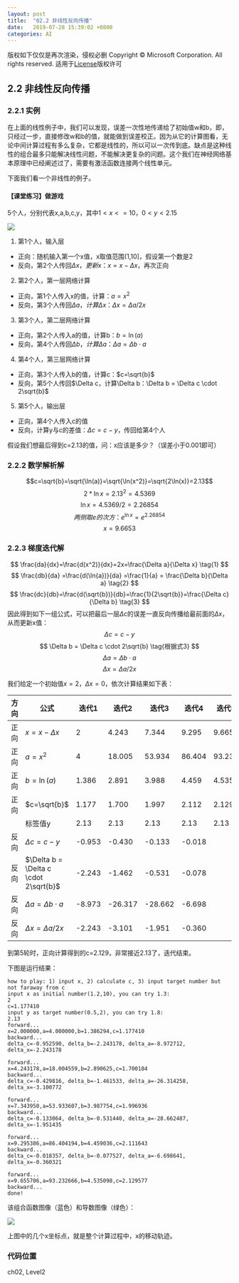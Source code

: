```yaml
---
layout: post
title:  "02.2 非线性反向传播"
date:   2019-07-28 15:39:02 +0800
categories: AI
---
```


版权如下仅仅是再次渲染，侵权必删
Copyright © Microsoft Corporation. All rights reserved.
  适用于[License](https://github.com/Microsoft/ai-edu/blob/master/LICENSE.md)版权许可

## 2.2 非线性反向传播

### 2.2.1 实例

在上面的线性例子中，我们可以发现，误差一次性地传递给了初始值w和b，即，只经过一步，直接修改w和b的值，就能做到误差校正。因为从它的计算图看，无论中间计算过程有多么复杂，它都是线性的，所以可以一次传到底。缺点是这种线性的组合最多只能解决线性问题，不能解决更复杂的问题。这个我们在神经网络基本原理中已经阐述过了，需要有激活函数连接两个线性单元。

下面我们看一个非线性的例子。

#### 【课堂练习】做游戏

5个人，分别代表x,a,b,c,y，其中$1<x<=10，0<y<2.15$

<img src="..\Images\2\game.png">

1. 第1个人，输入层
- 正向：随机输入第一个x值，x取值范围(1,10]，假设第一个数是2
- 反向，第2个人传回$\Delta x，更新x：x = x - \Delta x$，再次正向
2. 第2个人，第一层网络计算
- 正向，第1个人传入x的值，计算：$a=x^2$
- 反向，第3个人传回$\Delta a，计算\Delta x：\Delta x = \Delta a / 2x$
3. 第3个人，第二层网络计算
- 正向，第2个人传入a的值，计算b：$b=\ln (a)$
- 反向，第4个人传回$\Delta b，计算\Delta a：\Delta a = \Delta b \cdot a$
4. 第4个人，第三层网络计算
- 正向，第3个人传入b的值，计算c：$c=\sqrt{b}$
- 反向，第5个人传回$\Delta c，计算\Delta b：\Delta b = \Delta c \cdot 2\sqrt{b}$
5. 第5个人，输出层
- 正向，第4个人传入c的值
- 反向，计算y与c的差值：$\Delta c = c - y$，传回给第4个人

假设我们想最后得到c=2.13的值，问：x应该是多少？（误差小于0.001即可）

### 2.2.2 数学解析解

$$c=\sqrt{b}=\sqrt{\ln(a)}=\sqrt{\ln(x^2)}=\sqrt{2\ln(x)}=2.13$$
$$2*\ln{x}=2.13^2=4.5369$$
$$\ln{x}=4.5369/2=2.26854$$
$$两侧取e的次方：e^{\ln{x}} = e^{2.26854}$$
$$x = 9.6653$$

### 2.2.3 梯度迭代解

$$
\frac{da}{dx}=\frac{d(x^2)}{dx}=2x=\frac{\Delta a}{\Delta x} \tag{1}
$$
$$
\frac{db}{da} =\frac{d(\ln{a})}{da} =\frac{1}{a} = \frac{\Delta b}{\Delta a} \tag{2}
$$
$$
\frac{dc}{db}=\frac{d(\sqrt{b})}{db}=\frac{1}{2\sqrt{b}}=\frac{\Delta c}{\Delta b} \tag{3}
$$
因此得到如下一组公式，可以把最后一层$\Delta c$的误差一直反向传播给最前面的$\Delta x$，从而更新x值：
$$
\Delta c = c - y \tag{4}
$$
$$
\Delta b = \Delta c \cdot 2\sqrt{b}  \tag{根据式3}
$$
$$
\Delta a = \Delta b \cdot a  \tag{根据式2}
$$
$$
\Delta x = \Delta a / 2x \tag{根据式1}
$$


我们给定一个初始值$x=2，\Delta x=0$，依次计算结果如下表：

|方向|公式|迭代1|迭代2|迭代3|迭代4|迭代5|
|---|---|---|---|---|---|---|
|正向|$x=x-\Delta x$|2|4.243|7.344|9.295|9.665|
|正向|$a=x^2$|4|18.005|53.934|86.404|93.233|
|正向|$b=\ln(a)$|1.386|2.891|3.988|4.459|4.535|
|正向|$c=\sqrt{b}$|1.177|1.700|1.997|2.112|2.129|
||标签值y|2.13|2.13|2.13|2.13|2.13|
|反向|$\Delta c = c - y$|-0.953|-0.430|-0.133|-0.018||
|反向|$\Delta b = \Delta c \cdot 2\sqrt{b}$|-2.243|-1.462|-0.531|-0.078||
|反向|$\Delta a = \Delta b \cdot a$|-8.973|-26.317|-28.662|-6.698||
|反向|$\Delta x = \Delta a / 2x$|-2.243|-3.101|-1.951|-0.360||

到第5轮时，正向计算得到的c=2.129，非常接近2.13了，迭代结束。

下图是运行结果：

```
how to play: 1) input x, 2) calculate c, 3) input target number but not faraway from c
input x as initial number(1.2,10), you can try 1.3:
2
c=1.177410
input y as target number(0.5,2), you can try 1.8:
2.13
forward...
x=2.000000,a=4.000000,b=1.386294,c=1.177410
backward...
delta_c=-0.952590, delta_b=-2.243178, delta_a=-8.972712, delta_x=-2.243178

forward...
x=4.243178,a=18.004559,b=2.890625,c=1.700184
backward...
delta_c=-0.429816, delta_b=-1.461533, delta_a=-26.314258, delta_x=-3.100772

forward...
x=7.343950,a=53.933607,b=3.987754,c=1.996936
backward...
delta_c=-0.133064, delta_b=-0.531440, delta_a=-28.662487, delta_x=-1.951435

forward...
x=9.295386,a=86.404194,b=4.459036,c=2.111643
backward...
delta_c=-0.018357, delta_b=-0.077527, delta_a=-6.698641, delta_x=-0.360321

forward...
x=9.655706,a=93.232666,b=4.535098,c=2.129577
backward...
done!
```
该组合函数图像（蓝色）和导数图像（绿色）：

<img src="..\Images\2\game_result.png">

上图中的几个x坐标点，就是整个计算过程中，x的移动轨迹。

### 代码位置

ch02, Level2
